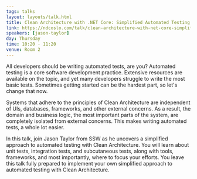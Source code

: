 ```yaml
---
tags: talks
layout: layouts/talk.html
title: Clean Architecture with .NET Core: Simplified Automated Testing
link: https://ndcoslo.com/talk/clean-architecture-with-net-core-simplified-automated-testing/
speakers: [jason-taylor]
day: Thursday
time: 10:20 - 11:20
venue: Room 2
---
```

All developers should be writing automated tests, are you? Automated testing is a core software development practice. Extensive resources are available on the topic, and yet many developers struggle to write the most basic tests. Sometimes getting started can be the hardest part, so let's change that now.

Systems that adhere to the principles of Clean Architecture are independent of UIs, databases, frameworks, and other external concerns. As a result, the domain and business logic, the most important parts of the system, are completely isolated from external concerns. This makes writing automated tests, a whole lot easier.

In this talk, join Jason Taylor from SSW as he uncovers a simplified approach to automated testing with Clean Architecture. You will learn about unit tests, integration tests, and subcutaneous tests, along with tools, frameworks, and most importantly, where to focus your efforts. You leave this talk fully prepared to implement your own simplified approach to automated testing with Clean Architecture.